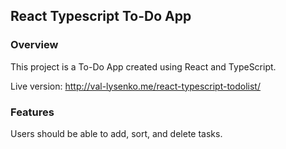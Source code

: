 ## React Typescript To-Do App

### Overview

This project is a To-Do App created using React and TypeScript.

Live version: http://val-lysenko.me/react-typescript-todolist/

### Features

Users should be able to add, sort, and delete tasks.

